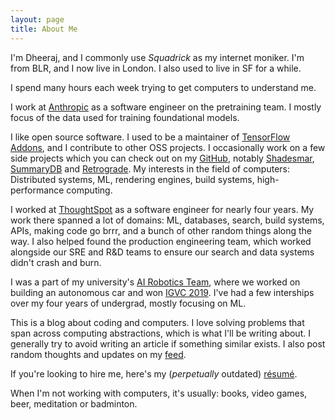 ```yaml
---
layout: page
title: About Me
---
```


I'm Dheeraj, and I commonly use _Squadrick_ as my internet moniker. I'm from BLR, and I now live in London. I also used to live in SF for a while.

I spend many hours each week trying to get computers to understand me.

I work at [Anthropic](https://anthropic.com/) as a software engineer on the pretraining team. I mostly focus of the data used for training foundational models.

I like open source software. I used to be a  maintainer of [TensorFlow Addons](https://github.com/tensorflow/addons/), and I contribute to other OSS projects. I occasionally work on a few side projects which you can check out on my [GitHub](https://github.com/Squadrick), notably [Shadesmar](https://github.com/Squadrick/shadesmar), [SummaryDB](https://github.com/Squadrick/summarydb) and [Retrograde](https://github.com/Squadrick/Retrograde). My interests in the field of computers: Distributed systems, ML, rendering engines, build systems, high-performance computing. 

I worked at [ThoughtSpot](https://www.thoughtspot.com/) as a software engineer for nearly four years. My work there spanned a lot of domains: ML, databases, search, build systems, APIs, making code go brrr, and a bunch of other random things along the way. I also helped found the production engineering team, which worked alongside our SRE and R&D teams to ensure our search and data systems didn't crash and burn.

I was a part of my university's [AI Robotics Team](http://projectmanas.in), where we worked on building an autonomous car and won [IGVC 2019](http://www.igvc.org/). I've had a few interships over my four years of undergrad, mostly focusing on ML.

This is a blog about coding and computers. I love solving problems that span across computing abstractions, which is what I'll be writing about. I generally try to avoid writing an article if something similar exists. I also post random thoughts and updates on my [feed](https://squadrick.dev/menu/feed.html).

If you're looking to hire me, here's my (_perpetually_ outdated) [résumé](https://squadrick.github.io/resume).

When I'm not working with computers, it's usually: books, video games, beer, meditation or badminton.
